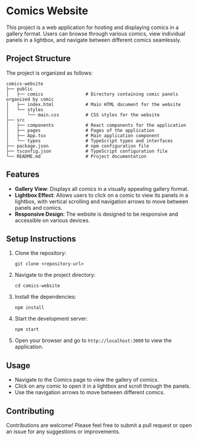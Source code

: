 # Comics Website

This project is a web application for hosting and displaying comics in a gallery format. Users can browse through various comics, view individual panels in a lightbox, and navigate between different comics seamlessly.

## Project Structure

The project is organized as follows:

```
comics-website
├── public
│   ├── comics                # Directory containing comic panels organized by comic
│   ├── index.html            # Main HTML document for the website
│   └── styles
│       └── main.css          # CSS styles for the website
├── src
│   ├── components            # React components for the application
│   ├── pages                 # Pages of the application
│   ├── App.tsx               # Main application component
│   └── types                 # TypeScript types and interfaces
├── package.json              # npm configuration file
├── tsconfig.json             # TypeScript configuration file
└── README.md                 # Project documentation
```

## Features

- **Gallery View**: Displays all comics in a visually appealing gallery format.
- **Lightbox Effect**: Allows users to click on a comic to view its panels in a lightbox, with vertical scrolling and navigation arrows to move between panels and comics.
- **Responsive Design**: The website is designed to be responsive and accessible on various devices.

## Setup Instructions

1. Clone the repository:
   ```
   git clone <repository-url>
   ```

2. Navigate to the project directory:
   ```
   cd comics-website
   ```

3. Install the dependencies:
   ```
   npm install
   ```

4. Start the development server:
   ```
   npm start
   ```

5. Open your browser and go to `http://localhost:3000` to view the application.

## Usage

- Navigate to the Comics page to view the gallery of comics.
- Click on any comic to open it in a lightbox and scroll through the panels.
- Use the navigation arrows to move between different comics.

## Contributing

Contributions are welcome! Please feel free to submit a pull request or open an issue for any suggestions or improvements.